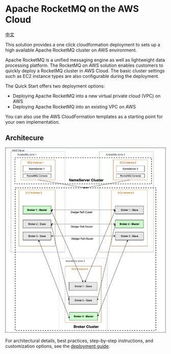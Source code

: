 # Apache RocketMQ on the AWS Cloud

[中文](./README.zh.md)

This solution provides a one click cloudformation deployment to sets up a high available Apache RocketMQ cluster on AWS environment.

Apache RocketMQ is a unified messaging engine as well as lightweight data processing platform. The RocketMQ on AWS solution enables customers to quickly deploy a RocketMQ cluster in AWS Cloud. The basic cluster settings such as EC2 instance types are also configurable during the deployment.

The Quick Start offers two deployment options:

- Deploying Apache RocketMQ into a new virtual private cloud (VPC) on AWS
- Deploying Apache RocketMQ into an existing VPC on AWS

You can also use the AWS CloudFormation templates as a starting point for your own implementation.

## Architecure

![Quick Start architecture for RocketMQ on AWS](./assets/architecture.jpeg)

For architectural details, best practices, step-by-step instructions, and customization options, see the 
[deployment guide](https://www.amazonaws.cn/solutions/RocketMQ/).

